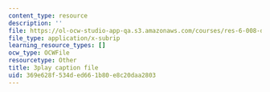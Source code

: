 ```yaml
---
content_type: resource
description: ''
file: https://ol-ocw-studio-app-qa.s3.amazonaws.com/courses/res-6-008-digital-signal-processing-spring-2011/369e628f534ded661b80e8c20daa2803_XT6o4IRTcLk.srt
file_type: application/x-subrip
learning_resource_types: []
ocw_type: OCWFile
resourcetype: Other
title: 3play caption file
uid: 369e628f-534d-ed66-1b80-e8c20daa2803
---
```

